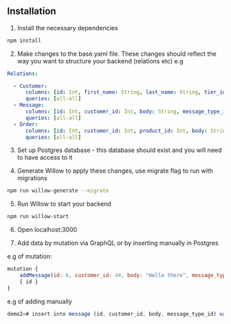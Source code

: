 ## Installation

1. Install the necessary dependencies

```bash
npm install
```

2. Make changes to the base.yaml file. These changes should reflect the way you want to structure your backend (relations etc) e.g

```yaml
Relations:

  - Customer:
      columns: [id: Int, first_name: String, last_name: String, tier_id: Int, created_date: Date]
      queries: [all-all]
  - Message:
      columns: [id: Int, customer_id: Int, body: String, message_type_id: Int]
      queries: [all-all]
  - Order:
      columns: [id: Int, customer_id: Int, product_id: Int, body: String, created_date: Date]
      queries: [all-all] 
```
3. Set up Postgres database - this database should exist and you will need to have access to it

4. Generate Willow to apply these changes, use migrate flag to run with migrations

```bash
npm run willow-generate --migrate
```

5. Run Willow to start your backend 

```bash
npm run willow-start
```

6. Open localhost:3000

7. Add data by mutation via GraphQL or by inserting manually in Postgres

e.g of mutation:

```javascript
mutation { 
	addMessage(id: 6, customer_id: 44, body: "Hello there", message_type_id: 5)
	{ id } 
}
```

e.g of adding manually

```javascript
demo2=# insert into message (id, customer_id, body, message_type_id) values (6, 44, 'Hello there', 5);
```